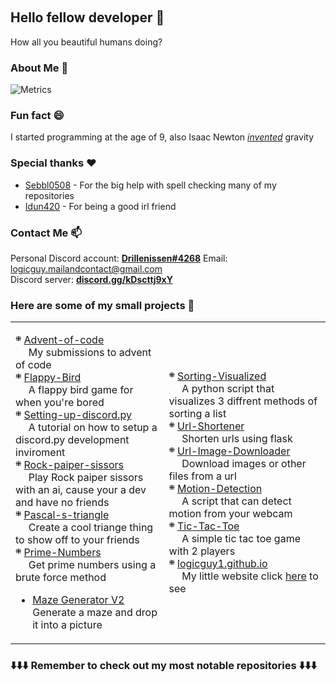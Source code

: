 <!--
**logicguy1/logicguy1** is a ✨ _special_ ✨ repository because its `README.md` (this file) appears on your GitHub profile.


Here are some ideas to get you started:

- 🔭 I’m currently working on ...
- 🌱 I’m currently learning ...
- 👯 I’m looking to collaborate on ...
- 🤔 I’m looking for help with ...
- 💬 Ask me about ... 
- 📫 How to reach me: ...
- 😄 Pronouns: ...
- ⚡ Fun fact: ...
-->

<p align="center">
<img alt="" src=https://img.shields.io/github/stars/logicguy1?affiliations=OWNER%2CCOLLABORATOR />
<img alt="" src=https://komarev.com/ghpvc/?username=logicguy1 />
</p>

## Hello fellow developer 👋
How all you beautiful humans doing?

### About Me 📌
![Metrics](https://metrics.lecoq.io/logicguy1?template=classic&repositories.forks=true&base.header=0&languages=1&people=1&lines=1&languages.colors=github&languages.threshold=0%25&people.limit=28&people.size=28&people.types=followers%2C%20following&people.thanks=%20Sebbl0508%20&people.identicons=false&people.shuffle=false&config.timezone=Europe%2FCopenhagen)

### Fun fact 😄
I started programming at the age of 9, also Isaac Newton _<u>invented</u>_ gravity

### Special thanks ❤️
- [Sebbl0508](https://github.com/Sebbl0508) - For the big help with spell checking many of my repositories  
- [Idun420](https://github.com/Idun420) - For being a good irl friend  

### Contact Me 📫  
Personal Discord account: [**Drillenissen#4268**](https://www.discord.gg) Email: logicguy.mailandcontact@gmail.com  
Discord server: **[discord.gg/kDscttj9xY](https://discord.gg/kDscttj9xY)**  

### Here are some of my small projects 📒

<table>
  <tr>
    <td>

܍ [Advent-of-code](https://github.com/logicguy1/Advent-of-code)   
  My submissions to advent of code  
܍ [Flappy-Bird](https://github.com/logicguy1/Flappy-Bird)   
  A flappy bird game for when you're bored  
܍ [Setting-up-discord.py](https://github.com/logicguy1/Setting-up-discord.py)   
  A tutorial on how to setup a discord.py development inviroment  
܍ [Rock-paiper-sissors](https://github.com/logicguy1/Rock-paiper-sissors)   
  Play Rock paiper sissors with an ai, cause your a dev and have no friends  
܍ [Pascal-s-triangle](https://github.com/logicguy1/Pascal-s-triangle)   
  Create a cool triange thing to show off to your friends  
܍ [Prime-Numbers](https://github.com/logicguy1/Prime-Numbers)   
  Get prime numbers using a brute force method  
* [Maze Generator V2](https://github.com/logicguy1/Maze-Generator-V2/)  
  Generate a maze and drop it into a picture  

  </td>
  <td>

܍ [Sorting-Visualized](https://github.com/logicguy1/Sorting-Visualized)   
  A python script that visualizes 3 diffrent methods of sorting a list  
܍ [Url-Shortener](https://github.com/logicguy1/Url-Shortener)   
  Shorten urls using flask  
܍ [Url-Image-Downloader](https://github.com/logicguy1/Url-Image-Downloader)   
  Download images or other files from a url  
܍ [Motion-Detection](https://github.com/logicguy1/Motion-Detection)   
  A script that can detect motion from your webcam  
܍ [Tic-Tac-Toe](https://github.com/logicguy1/Tic-Tac-Toe)   
  A simple tic tac toe game with 2 players  
܍ [logicguy1.github.io](https://github.com/logicguy1/logicguy1.github.io)   
  My little website click [here](https://logicguy1.github.io) to see  

  </td>
  </tr>
</table>

### ⬇️⬇️⬇️ Remember to check out my most notable repositories ⬇️⬇️⬇️
